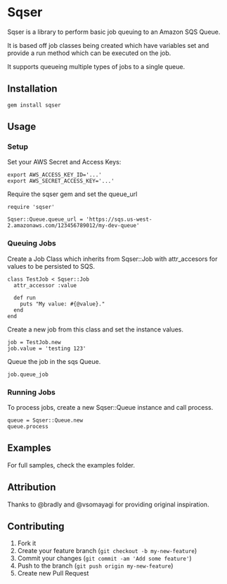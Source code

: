 # Sqser

Sqser is a library to perform basic job queuing to an Amazon SQS Queue.

It is based off job classes being created which have variables set and provide a run method which can be executed on the job.

It supports queueing multiple types of jobs to a single queue.

## Installation

    gem install sqser

## Usage

### Setup

Set your AWS Secret and Access Keys:

    export AWS_ACCESS_KEY_ID='...'
    export AWS_SECRET_ACCESS_KEY='...'

Require the sqser gem and set the queue_url

    require 'sqser'

    Sqser::Queue.queue_url = 'https://sqs.us-west-2.amazonaws.com/123456789012/my-dev-queue'

### Queuing Jobs

Create a Job Class which inherits from Sqser::Job with attr_accesors for values to be persisted to SQS.

    class TestJob < Sqser::Job
      attr_accessor :value

      def run
        puts "My value: #{@value}."
      end
    end

Create a new job from this class and set the instance values.

    job = TestJob.new
    job.value = 'testing 123'

Queue the job in the sqs Queue.

    job.queue_job

### Running Jobs

To process jobs, create a new Sqser::Queue instance and call process.

    queue = Sqser::Queue.new
    queue.process

## Examples

For full samples, check the examples folder.

## Attribution

Thanks to @bradly and @vsomayagi for providing original inspiration.

## Contributing

1. Fork it
2. Create your feature branch (`git checkout -b my-new-feature`)
3. Commit your changes (`git commit -am 'Add some feature'`)
4. Push to the branch (`git push origin my-new-feature`)
5. Create new Pull Request
